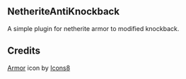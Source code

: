 ## NetheriteAntiKnockback

A simple plugin for netherite armor to modified knockback.

## Credits

<a target="_blank" href="https://icons8.com/icon/zTdQhmS0nXJZ/armor">Armor</a> icon by <a target="_blank" href="https://icons8.com">Icons8</a>

